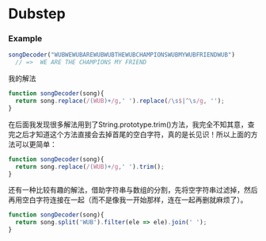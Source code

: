 # Dubstep

### Example
``` javascript
songDecoder("WUBWEWUBAREWUBWUBTHEWUBCHAMPIONSWUBMYWUBFRIENDWUB")
  // =>  WE ARE THE CHAMPIONS MY FRIEND

```

我的解法
``` javascript
function songDecoder(song){
  return song.replace(/(WUB)+/g,' ').replace(/\s$|^\s/g, '');
}
```

在后面我发现很多解法用到了String.prototype.trim()方法，我完全不知其意，查完之后才知道这个方法直接会去掉首尾的空白字符，真的是长见识！所以上面的方法可以更简单：

``` javascript
function songDecoder(song){
  return song.replace(/(WUB)+/g,' ').trim();
}
```

还有一种比较有趣的解法，借助字符串与数组的分割，先将空字符串过滤掉，然后再用空白字符连接在一起（而不是像我一开始那样，连在一起再删就麻烦了）。
``` javascript
function songDecoder(song){
  return song.split('WUB').filter(ele => ele).join(' ');
}
```
